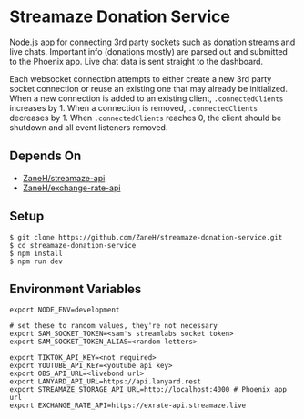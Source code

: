 # Streamaze Donation Service

Node.js app for connecting 3rd party sockets such as donation streams and live chats.
Important info (donations mostly) are parsed out and submitted to the Phoenix app.
Live chat data is sent straight to the dashboard.

Each websocket connection attempts to either create a new 3rd party socket connection
or reuse an existing one that may already be initialized. When a new connection is
added to an existing client, `.connectedClients` increases by 1. When a connection
is removed, `.connectedClients` decreases by 1. When `.connectedClients` reaches 0,
the client should be shutdown and all event listeners removed.

## Depends On

- [ZaneH/streamaze-api](https://github.com/ZaneH/streamaze-api)
- [ZaneH/exchange-rate-api](https://github.com/ZaneH/exchange-rate-api)

## Setup

```
$ git clone https://github.com/ZaneH/streamaze-donation-service.git
$ cd streamaze-donation-service
$ npm install
$ npm run dev
```

## Environment Variables

```
export NODE_ENV=development

# set these to random values, they're not necessary
export SAM_SOCKET_TOKEN=<sam's streamlabs socket token>
export SAM_SOCKET_TOKEN_ALIAS=<random letters>

export TIKTOK_API_KEY=<not required>
export YOUTUBE_API_KEY=<youtube api key>
export OBS_API_URL=<livebond url>
export LANYARD_API_URL=https://api.lanyard.rest
export STREAMAZE_STORAGE_API_URL=http://localhost:4000 # Phoenix app url
export EXCHANGE_RATE_API=https://exrate-api.streamaze.live
```